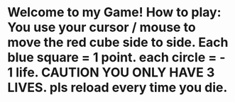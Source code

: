 <!DOCTYPE html>
<html>
<head>
  <title>My Game Website </title>
</head>
<body>

  <h1>Welcome to my Game! How to play: You use your cursor / mouse to move the red cube side to side. Each blue square = 1 point. each circle = - 1 life. CAUTION YOU ONLY HAVE 3 LIVES. pls reload every time you die. </h1>


 </body>
</html>
